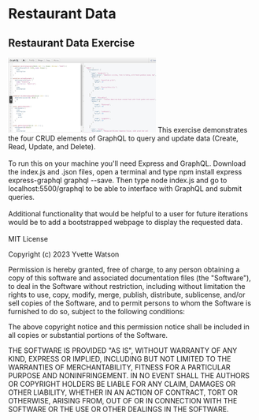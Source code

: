 # Restaurant Data
## Restaurant Data Exercise
<img src="restaurants.png" width='300'/>
This exercise demonstrates the four CRUD elements of GraphQL to query and update data (Create, Read, Update, and Delete). 
<br></br>
To run this on your machine you'll need Express and GraphQL. Download the index.js and .json files, open a terminal and type 
npm install express express-graphql graphql --save. Then type node index.js and go to localhost:5500/graphql to be able to interface with GraphQL and submit queries.
<br></br>
Additional functionality that would be helpful to a user for future iterations would be to add a bootstrapped webpage to display the requested data.
<br></br>
MIT License

Copyright (c) 2023 Yvette Watson

Permission is hereby granted, free of charge, to any person obtaining a copy
of this software and associated documentation files (the "Software"), to deal
in the Software without restriction, including without limitation the rights
to use, copy, modify, merge, publish, distribute, sublicense, and/or sell
copies of the Software, and to permit persons to whom the Software is
furnished to do so, subject to the following conditions:

The above copyright notice and this permission notice shall be included in all
copies or substantial portions of the Software.

THE SOFTWARE IS PROVIDED "AS IS", WITHOUT WARRANTY OF ANY KIND, EXPRESS OR
IMPLIED, INCLUDING BUT NOT LIMITED TO THE WARRANTIES OF MERCHANTABILITY,
FITNESS FOR A PARTICULAR PURPOSE AND NONINFRINGEMENT. IN NO EVENT SHALL THE
AUTHORS OR COPYRIGHT HOLDERS BE LIABLE FOR ANY CLAIM, DAMAGES OR OTHER
LIABILITY, WHETHER IN AN ACTION OF CONTRACT, TORT OR OTHERWISE, ARISING FROM,
OUT OF OR IN CONNECTION WITH THE SOFTWARE OR THE USE OR OTHER DEALINGS IN THE
SOFTWARE.
